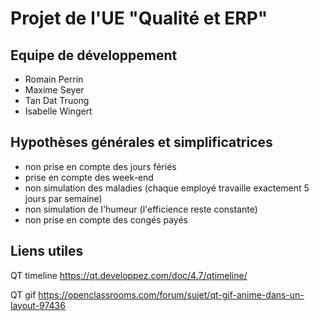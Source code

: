 # Projet de l'UE "Qualité et ERP"

## Equipe de développement

- Romain Perrin
- Maxime Seyer
- Tan Dat Truong
- Isabelle Wingert

## Hypothèses générales et simplificatrices

- non prise en compte des jours fériés
- prise en compte des week-end
- non simulation des maladies (chaque employé travaille exactement 5 jours par semaine)
- non simulation de l'humeur (l'efficience reste constante)
- non prise en compte des congés payés

## Liens utiles

QT timeline
https://qt.developpez.com/doc/4.7/qtimeline/

QT gif
https://openclassrooms.com/forum/sujet/qt-gif-anime-dans-un-layout-97436
